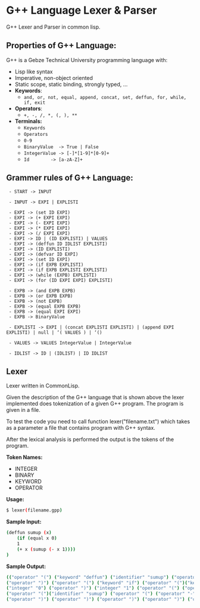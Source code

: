 
#  G++ Language Lexer & Parser

G++ Lexer and Parser in common lisp.

##  Properties of G++ Language:
G++ is a Gebze Technical University programming language with:

 - Lisp like syntax
 - Imperative, non-object oriented
 - Static scope, static binding, strongly typed, …
 - **Keywords**:
	 -  `and, or, not, equal, append, concat, set, deffun, for, while, if, exit`
 - **Operators**:
	 -  `+, -, /, *, (, ), **`
 - **Terminals:**
	 - `Keywords`
	 - `Operators`
	 - `0-9`
	 - `BinaryValue  -> True | False`
	 - `IntegerValue -> [-]*[1-9]*[0-9]+`
	 - `Id 		  -> [a-zA-Z]+`
	


##  Grammer rules of G++ Language:


     - START -> INPUT
     
     - INPUT -> EXPI | EXPLISTI 
     
     - EXPI -> (set ID EXPI) 
     - EXPI -> (+ EXPI EXPI) 
     - EXPI -> (- EXPI EXPI) 
     - EXPI -> (* EXPI EXPI) 
     - EXPI -> (/ EXPI EXPI) 
     - EXPI -> ID | (ID EXPLISTI) | VALUES 
     - EXPI -> (deffun ID IDLIST EXPLISTI) 
     - EXPI -> (ID EXPLISTI) 
     - EXPI -> (defvar ID EXPI) 
     - EXPI -> (set ID EXPI) 
     - EXPI -> (if EXPB EXPLISTI) 
     - EXPI -> (if EXPB EXPLISTI EXPLISTI) 
     - EXPI -> (while (EXPB) EXPLISTI) 
     - EXPI -> (for (ID EXPI EXPI) EXPLISTI) 
      
     - EXPB -> (and EXPB EXPB) 
     - EXPB -> (or EXPB EXPB) 
     - EXPB -> (not EXPB) 
     - EXPB -> (equal EXPB EXPB) 
     - EXPB -> (equal EXPI EXPI) 
     - EXPB -> BinaryValue 
      
     - EXPLISTI -> EXPI | (concat EXPLISTI EXPLISTI) | (append EXPI EXPLISTI) | null | ‘( VALUES ) | ‘() 
      
     - VALUES -> VALUES IntegerValue | IntegerValue 
      
     - IDLIST -> ID | (IDLIST) | ID IDLIST


## Lexer

Lexer written in CommonLisp.

Given the description of the G++ language that is shown above the lexer implemented does tokenization of a given G++ program. The program is given in a file.

To test the code you need to call function lexer("filename.txt") which takes as a parameter a file that contains program with G++ syntax.

After the lexical analysis is performed the output is the tokens of the program.

**Token Names:**

 - INTEGER
 - BINARY
 - KEYWORD
 - OPERATOR

**Usage:**
```sh
$ lexer(filename.gpp)
```

**Sample Input:**

```sh
(deffun sumup (x)
    (if (equal x 0)
    1
    (+ x (sumup (- x 1))))
)
```
**Sample Output:**
```sh
(("operator" "(") ("keyword" "deffun") ("identifier" "sumup") ("operator" "(") ("identifier" "x")
("operator" ")") ("operator" "(") ("keyword" "if") ("operator" "(")("keyword" "equal") ("identifier" "x") 
("integer" "0") ("operator" ")") ("integer" "1") ("operator" "(") ("operator" "+") ("identifier" "x") 
("operator" "(")("identifier" "sumup") ("operator" "(") ("operator" "-") ("identifier" "x") ("integer" "1") 
("operator" ")") ("operator" ")") ("operator" ")") ("operator" ")") ("operator" ")"))
```

	
